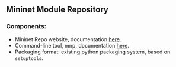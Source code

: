 ## Mininet Module Repository

### Components:
- Mininet Repo website, documentation [here](https://github.com/heryandi/gsoc2013-onl-mininet/wiki/Mininet-Repo-Docs).
- Command-line tool, mnp, documentation [here](https://github.com/heryandi/gsoc2013-onl-mininet/wiki/mnp:-Mininet-Packaging-Tools-Docs).
- Packaging format: existing python packaging system, based on `setuptools`.